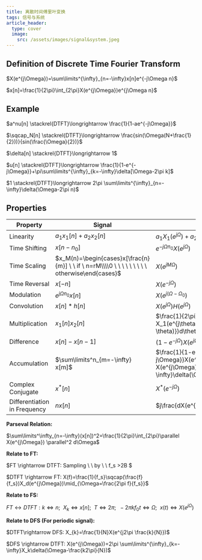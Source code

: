 ```yaml
---
title: 离散时间傅里叶变换
tags: 信号与系统
article_header:
  type: cover
  image:
    src: /assets/images/signal&system.jpeg
---
```


<!--more-->

## Definition of Discrete Time Fourier Transform

$X(e^{j\Omega})=\sum\limits^{\infty}_{n=-\infty}x[n]e^{-j\Omega n}$

$x[n]=\frac{1}{2\pi}\int_{2\pi}X(e^{j\Omega})e^{j\Omega n}$

## Example

$a^nu[n] \stackrel{DTFT}\longrightarrow \frac{1}{1-ae^{-j\Omega}}$

$\sqcap_N[n] \stackrel{DTFT}\longrightarrow \frac{sin(\Omega(N+\frac{1}{2}))}{sin(\frac{\Omega}{2})}$

$\delta[n] \stackrel{DTFT}\longrightarrow 1$

$u[n] \stackrel{DTFT}\longrightarrow \frac{1}{1-e^{-j\Omega}}+\pi\sum\limits^{\infty}_{k=-\infty}\delta[\Omega-2\pi k]$

$1 \stackrel{DTFT}\longrightarrow 2\pi \sum\limits^{\infty}_{n=-\infty}\delta(\Omega-2\pi n)$

## Properties

| Property                     | Signal                                                       | DTFT                                                         |
| ---------------------------- | ------------------------------------------------------------ | ------------------------------------------------------------ |
| Linearity                    | $a_1x_1[n]+a_2x_2[n]$                                        | $a_1X_1(e^{j\Omega})+a_2X_2(e^{j\Omega})$                    |
| Time Shifting                | $x[n-n_0]$                                                   | $e^{-j\Omega n_0}X(e^{j\Omega})$                             |
| Time Scaling                 | $x_M(n)=\begin{cases}x[\frac{n}{m}] \ \ if \ n=rM\\\\0 \ \ \ \ \ \ \ \ \ otherwise\end{cases}$ | $X(e^{jM\Omega})$                                            |
| Time Reversal                | $x[-n]$                                                      | $X(e^{-j\Omega})$                                            |
| Modulation                   | $e^{j\Omega n_0}x[n]$                                        | $X(e^{j(\Omega-\Omega_0})$                                   |
| Convolution                  | $x[n]\ast h[n]$                                              | $X(e^{j\Omega})H(e^{j\Omega})$                               |
| Multiplication               | $x_1[n]x_2[n]$                                               | $\frac{1}{2\pi} \int_{2\pi} X_1(e^{j\theta})X_2(e^{j(\Omega-\theta)})d\theta$ |
| Difference                   | $x[n]-x[n-1]$                                                | $(1-e^{-j\Omega})X(e^{j\Omega})$                             |
| Accumulation                 | $\sum\limits^n_{m=-\infty} x[m]$                             | $\frac{1}{1-e^{-j\Omega}}X(e^{j\Omega})+\pi X(e^{j\Omega})\sum\limits^{\infty}_{k=-\infty}\delta(\Omega-2\pi k)$ |
| Complex Conjugate            | $x^*[n]$                                                     | $X^*(e^{-j\Omega})$                                          |
| Differentiation in Frequency | $nx[n]$                                                      | $j\frac{dX(e^{j\Omega})}{d\Omega}$                           |

**Parseval Relation:**

$\sum\limits^\infty_{n=-\infty}(x[n])^2=\frac{1}{2\pi}\int_{2\pi}\parallel X(e^{j\Omega}) \parallel^2 d\Omega$

**Relate to FT:**

$FT \rightarrow DTFT: Sampling \ \ by \ \ f_s >2B $

$DTFT \rightarrow FT: X(f)=\frac{1}{f_s}\sqcap(\frac{f}{f_s})X_d(e^{j\Omega})\mid_{\Omega=\frac{2\pi f}{f_s}}$ 

**Relate to FS:**

$FT \longleftrightarrow DTFT: k\Longleftrightarrow n;\ \ X_k\Longleftrightarrow x[n];\ \ T \Longleftrightarrow 2\pi; \ \ -2\pi k f_0t \Longleftrightarrow \Omega; \ \ x(t) \Longleftrightarrow X(e^{j\Omega})$

**Relate to DFS (For periodic signal):**

$DTFT\rightarrow DFS: X_{k}=\frac{1}{N}X(e^{j2\pi \frac{k}{N}})$ 

$DFS \rightarrow DTFT: X(e^{j\Omega})=2\pi \sum\limits^{\infty}_{k=-\infty}X_k\delta(\Omega-\frac{k2\pi}{N})$

